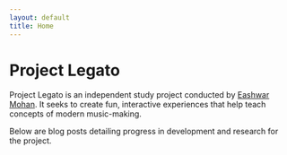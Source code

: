 ```yaml
---
layout: default
title: Home
---
```


# Project Legato

Project Legato is an independent study project conducted by [Eashwar Mohan](mailto:eash@projectlegato.com). It seeks to create fun, interactive experiences that help teach concepts of modern music-making.

Below are blog posts detailing progress in development and research for the project.